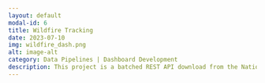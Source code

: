```yaml
---
layout: default
modal-id: 6
title: Wildfire Tracking
date: 2023-07-10
img: wildfire_dash.png
alt: image-alt
category: Data Pipelines | Dashboard Development
description: This project is a batched REST API download from the National Interagency Fire Center, which tracks new fire activity to compare to prior years. Incidents are cataloged individually and stored in Snowflake for further analysis and tracking. This project was completed to help estimate the revenue trajectory YoY for fire retardant companies, as well as tanker jet companies operating in the United States.
---
```

